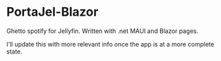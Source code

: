 # PortaJel-Blazor
Ghetto spotify for Jellyfin. Written with .net MAUI and Blazor pages. 

I'll update this with more relevant info once the app is at a more complete state. 
